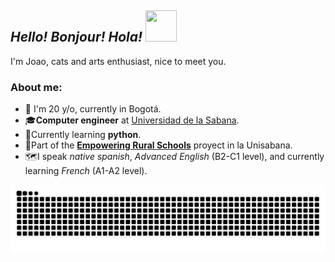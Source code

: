 ## _Hello! Bonjour! Hola!_       <img src="https://github.com/user-attachments/assets/bb34e699-827b-46f9-829b-4f07395e5c3c" width="50" height="50"/>

I'm Joao, cats and arts enthusiast, nice to meet you.

### About me:
- 🤗 I'm 20 y/o, currently in Bogotá.
- 🎓**Computer engineer** at [Universidad de la Sabana](https://www.unisabana.edu.co/).
- 🐍Currently learning **python**.
- 🔎Part of the **[Empowering Rural Schools](https://pure.unisabana.edu.co/en/projects/community-centered-early-engineering-empowering-rural-schools-thr)** proyect in la Unisabana.
- 🗺️I speak _native spanish_, _Advanced English_ (B2-C1 level), and currently learning _French_ (A1-A2 level).


![snake gif](https://github.com/JoaoALT/JoaoALT/blob/output/github-snake-dark.svg)

<!-- 
<picture>
  <source media="(prefers-color-scheme: dark)" srcset="github-snake-dark.svg" />
  <source media="(prefers-color-scheme: light)" srcset="github-snake.svg" />
  <img alt="github-snake" src="github-snake.svg" />
</picture>

-->
